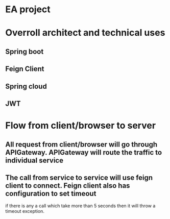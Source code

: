 # EA project
# Overroll architect and technical uses
## Spring boot
## Feign Client
## Spring cloud
## JWT

# Flow from client/browser to server
## All request from client/browser will go through APIGateway. APIGateway will route the traffic to individual service
## The call from service to service will use feign client to connect. Feign client also has configuration to set timeout 
if there is any a call which take more than 5 seconds then it will throw a timeout exception.

